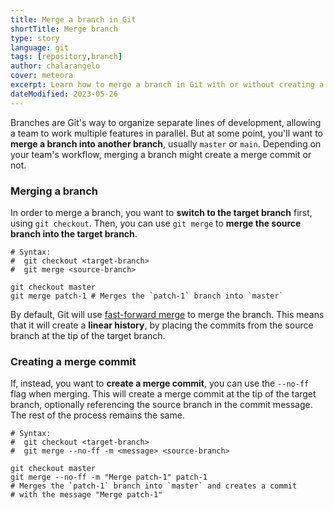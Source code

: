 ```yaml
---
title: Merge a branch in Git
shortTitle: Merge branch
type: story
language: git
tags: [repository,branch]
author: chalarangelo
cover: meteora
excerpt: Learn how to merge a branch in Git with or without creating a merge commit, depending on your team's workflow.
dateModified: 2023-05-26
---
```


Branches are Git's way to organize separate lines of development, allowing a team to work multiple features in parallel. But at some point, you'll want to **merge a branch into another branch**, usually `master` or `main`. Depending on your team's workflow, merging a branch might create a merge commit or not.

### Merging a branch

In order to merge a branch, you want to **switch to the target branch** first, using `git checkout`. Then, you can use `git merge` to **merge the source branch into the target branch**.

```shell
# Syntax:
#  git checkout <target-branch>
#  git merge <source-branch>

git checkout master
git merge patch-1 # Merges the `patch-1` branch into `master`
```

By default, Git will use [fast-forward merge](/git/s/fast-forward-merge) to merge the branch. This means that it will create a **linear history**, by placing the commits from the source branch at the tip of the target branch.

### Creating a merge commit

If, instead, you want to **create a merge commit**, you can use the `--no-ff` flag when merging. This will create a merge commit at the tip of the target branch, optionally referencing the source branch in the commit message. The rest of the process remains the same.

```shell
# Syntax:
#  git checkout <target-branch>
#  git merge --no-ff -m <message> <source-branch>

git checkout master
git merge --no-ff -m "Merge patch-1" patch-1
# Merges the `patch-1` branch into `master` and creates a commit
# with the message "Merge patch-1"
```
